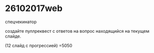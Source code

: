 # 26102017web
спецчекинатор

создайте пуллреквест с ответов на вопрос
находящийся на текущем слайде.

(12 слайд с прогрессией)
=5050
